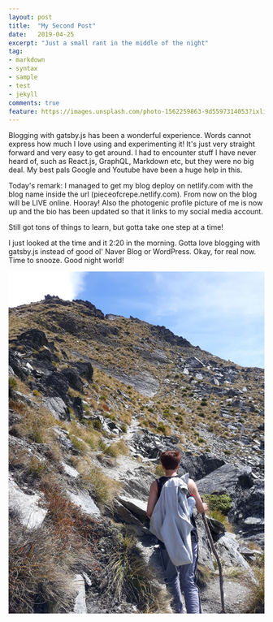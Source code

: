 ```yaml
---
layout: post
title:  "My Second Post"
date:   2019-04-25
excerpt: "Just a small rant in the middle of the night"
tag:
- markdown 
- syntax
- sample
- test
- jekyll
comments: true
feature: https://images.unsplash.com/photo-1562259863-9d5597314053?ixlib=rb-1.2.1&ixid=eyJhcHBfaWQiOjEyMDd9&auto=format&fit=crop&w=1500&q=80
---
```




Blogging with gatsby.js has been a wonderful experience. Words cannot express how much I love using and experimenting it! It's just very straight forward and very easy to get around. I had to encounter stuff I have never heard of, such as React.js, GraphQL, Markdown etc, but they were no big deal. My best pals Google and Youtube have been a huge help in this.  

Today's remark: I managed to get my blog deploy on netlify.com with the blog name inside the url (pieceofcrepe.netlify.com). From now on the blog will be LIVE online. Hooray! Also the photogenic profile picture of me is now up and the bio has been updated so that it links to my social media account.

Still got tons of things to learn, but gotta take one step at a time! 

I just looked at the time and it 2:20 in the morning. Gotta love blogging with gatsby.js instead of good ol' Naver Blog or WordPress. Okay, for real now. Time to snooze. Good night world!

![alt](../assets/postimg/hike.jpg "The hike at Ben Lomond")